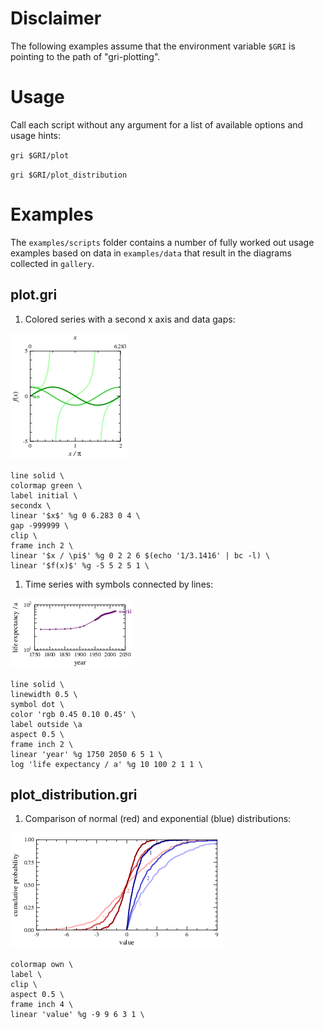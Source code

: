 # Disclaimer
The following examples assume that the environment variable `$GRI` is pointing to the path of "gri-plotting".

# Usage

Call each script without any argument for a list of available options and usage hints:

`gri $GRI/plot`

`gri $GRI/plot_distribution`

# Examples

The `examples/scripts` folder contains a number of fully worked out usage examples based on data in `examples/data` that result in the diagrams collected in `gallery`.

## plot.gri

   1. Colored series with a second x axis and data gaps:
   
   [![gallery/harmonic_colormap](gallery/harmonic_colormap.png)](gallery/harmonic_colormap.pdf)

   ```
   line solid \
   colormap green \
   label initial \
   secondx \
   linear '$x$' %g 0 6.283 0 4 \
   gap -999999 \
   clip \
   frame inch 2 \
   linear '$x / \pi$' %g 0 2 2 6 $(echo '1/3.1416' | bc -l) \
   linear '$f(x)$' %g -5 5 2 5 1 \
   ```

   1. Time series with symbols connected by lines:
     
   [![gallery/GlobalLifeExpectancy](gallery/GlobalLifeExpectancy.png)](gallery/GlobalLifeExpectancy.pdf)
    
   ```
   line solid \
   linewidth 0.5 \
   symbol dot \
   color 'rgb 0.45 0.10 0.45' \
   label outside \a
   aspect 0.5 \
   frame inch 2 \
   linear 'year' %g 1750 2050 6 5 1 \
   log 'life expectancy / a' %g 10 100 2 1 1 \
   ```

## plot_distribution.gri

   1. Comparison of normal (red) and exponential (blue) distributions:
     
   [![gallery/distributions](gallery/distributions.png)](gallery/distributions.pdf)
    
   ```
   colormap own \
   label \
   clip \
   aspect 0.5 \
   frame inch 4 \
   linear 'value' %g -9 9 6 3 1 \
   ```

